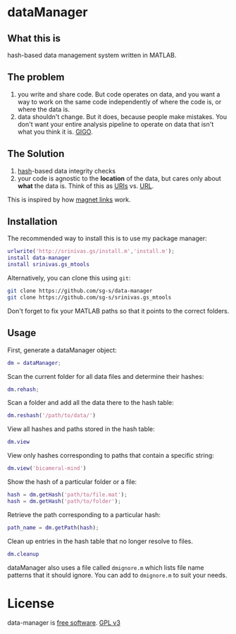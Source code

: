 # dataManager

## What this is

hash-based data management system written in MATLAB. 

## The problem

1. you write and share code. But code operates on data, and you want a way to work on the same code independently of where the code is, or where the data is. 
2. data shouldn't change. But it does, because people make mistakes. You don't want your entire analysis pipeline to operate on data that isn't what you think it is. [GIGO](https://en.wikipedia.org/wiki/Garbage_in,_garbage_out). 

## The Solution

1. [hash](https://en.wikipedia.org/wiki/Cryptographic_hash_function)-based data integrity checks
2. your code is agnostic to the **location** of the data, but cares only about **what** the data is. Think of this as [URIs](https://en.wikipedia.org/wiki/Uniform_Resource_Identifier) vs. [URL](https://en.wikipedia.org/wiki/Uniform_Resource_Locator).  

This is inspired by how [magnet links](https://en.wikipedia.org/wiki/Magnet_URI_scheme) work. 

## Installation

The recommended way to install this is to use my package manager:

```matlab
urlwrite('http://srinivas.gs/install.m','install.m'); 
install data-manager
install srinivas.gs_mtools  
```

Alternatively, you can clone this using `git`:

```bash
git clone https://github.com/sg-s/data-manager
git clone https://github.com/sg-s/srinivas.gs_mtools
```

Don't forget to fix your MATLAB paths so that it points to the correct folders. 

## Usage

First, generate a dataManager object:

```matlab
dm = dataManager;
```

Scan the current folder for all data files and determine their hashes:

```matlab
dm.rehash;
```

Scan a folder and add all the data there to the hash table:

```matlab
dm.reshash('/path/to/data/')
```

View all hashes and paths stored in the hash table:

```matlab
dm.view
```

View only hashes corresponding to paths that contain a specific string:

```matlab
dm.view('bicameral-mind')
```

Show the hash of a particular folder or a file:

```matlab
hash = dm.getHash('path/to/file.mat');
hash = dm.getHash('path/to/folder');
```

Retrieve the path corresponding to a particular hash:

```matlab
path_name = dm.getPath(hash);
```

Clean up entries in the hash table that no longer resolve to files.

```matlab
dm.cleanup
```

dataManager also uses a file called `dmignore.m` which lists file name patterns that it should ignore. You can add to `dmignore.m` to suit your needs. 

# License 

data-manager is [free software](https://fsf.org/). 
[GPL v3](https://www.gnu.org/licenses/gpl-3.0.txt)
